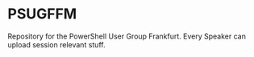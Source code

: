 # PSUGFFM
Repository for the PowerShell User Group Frankfurt. Every Speaker can upload session relevant stuff.
